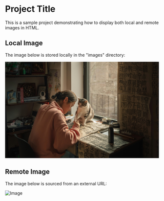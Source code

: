 # Project Title

This is a sample project demonstrating how to display both local and remote images in HTML.

## Local Image
The image below is stored locally in the "images" directory:

![Cat Image](./Image/cat.jpg)

## Remote Image
The image below is sourced from an external URL:

![Image](https://images.unsplash.com/photo-1587620962725-abab7fe55159?ixid=MnwxMjA3fDB8MHxzZWFyY2h8Mnx8cHJvZ3JhbW1pbmd8ZW58MHx8MHx8&ixlib=rb-1.2.1&auto=format&fit=crop&w=500&q=60)
